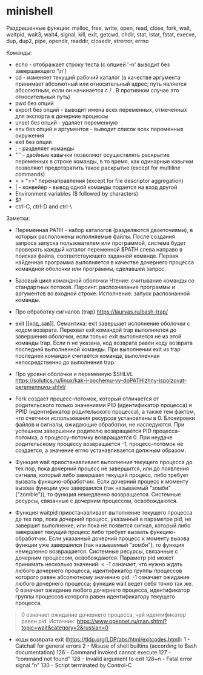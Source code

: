 # minishell

Раздрешенные функции:
malloc, free, write, open, read, close, fork, wait, waitpid, wait3, wait4, signal, kill, exit, getcwd, chdir, stat, lstat, fstat, execve, dup, dup2, pipe, opendir, readdir, closedir, strerror, errno

Команды:
- echo - отображает строку теста (с опцией '-n' выводит без завершающего '\n')
- cd - изменяет текущий рабочий каталог (в качестве аргумента принимает абсолютный или относительный адрес; путь является абсолютным, если он начинается с / . В противном случае это относительный путь)
- pwd без опций
- export без опций - выводит имена всех переменных, отмеченных для экспорта в дочерние процессы
- unset без опций - удаляет переменную
- env без опций и аргументов - выводит список всех переменных окружения
- exit без опций
- ; - разделяет команды
- " ' - двойные кавычки позволяют осуществлять раскрытие переменных в строке команды, в то время, как одинарные кавычки позволяют предотвратить такое раскрытие (except for multiline commands)
- < > “>>” перенаправления (except for file descriptor aggregation)
- | - конвейер - вывод одной команды подается на вход другой
- Environment variables ($ followed by characters)
- $?
- ctrl-C, ctrl-D and ctrl-\

Заметки:

* Переменная PATH - набор каталогов (разделяются двоеточиями), в которых расположены исполняемые файлы. После создания запроса запуска пользователем или программой, система будет проверять каждый каталог переменной $PATH слева направо в поисках файла, соответствующего заданной команде. Первая найденная программа выполняется в качестве дочернего процесса командной оболочки или программы, сделавшей запрос.

* Базовый цикл командной оболочки
Чтение: считывание команды со стандартных потоков.
Парсинг: распознавание программы и аргументов во входной строке.
Исполнение: запуск распознанной команды.

* Про обработку сигналов (trap) https://laurvas.ru/bash-trap/

* exit [[код_зав]]. Семантика: exit завершает исполнение оболочки с кодом возврата. Перехват exit командой trap выполняется до завершения оболочки, если только exit выполняется не из этой команды trap. Если n не указана, код возврата равен коду возврата последней выполненной команды. При выполнении exit из trap последней командой считается команда, выполненная непосредственно до выполнения trap.

* Про уровни оболочки и переменную $SHLVL https://solutics.ru/linux/kak-i-pochemu-vy-doPATHlzhny-ispolzovat-peremennuyu-shlvl/

* Fork создает процесс-потомок, который отличается от родительского только значениями PID (идентификатор процесса) и PPID (идентификатор родительского процесса), а также тем фактом, что счетчики использования ресурсов установлены в 0. Блокировки файлов и сигналы, ожидающие обработки, не наследуются. При успешном завершении родителю возвращается PID процесса-потомка, а процессу-потомку возвращается 0. При неудаче родительскому процессу возвращается -1, процесс-потомок не создается, а значение errno устанавливается должным образом.  

* Функция wait приостанавливает выполнение текущего процесса до тех пор, пока дочерний процесс не завершится, или до появления сигнала, который либо завершает текущий процесс, либо требует вызвать функцию-обработчик. Если дочерний процесс к моменту вызова функции уже завершился (так называемый "зомби" ("zombie")), то функция немедленно возвращается. Системные ресурсы, связанные с дочерним процессом, освобождаются. 

* Функция waitpid приостанавливает выполнение текущего процесса до тех пор, пока дочерний процесс, указанный в параметре pid, не завершит выполнение, или пока не появится сигнал, который либо завершает текущий процесс либо требует вызвать функцию-обработчик. Если указанный дочерний процесс к моменту вызова функции уже завершился (так называемый "зомби"), то функция немедленно возвращается. Системные ресурсы, связанные с дочерним процессом, освобождаются. Параметр pid может принимать несколько значений:
< -1
означает, что нужно ждать любого дочернего процесса, идентификатор группы процессов которого равен абсолютному значению pid.
-1
означает ожидание любого дочернего процесса; функция wait ведет себя точно так же.
0
означает ожидание любого дочернего процесса, идентификатор группы процессов которого равен идентификатору текущего процесса.
> 0
означает ожидание дочернего процесса, чей идентификатор равен pid.
Источник: https://www.opennet.ru/man.shtml?topic=wait&category=2&russian=0 

* коды возврата exit (https://tldp.org/LDP/abs/html/exitcodes.html):
1 - Catchall for general errors
2 - Misuse of shell builtins (according to Bash documentation)
126 - Command invoked cannot execute
127 - “command not found”
128 - Invalid argument to exit
128+n - Fatal error signal “n”
130 - Script terminated by Control-C

